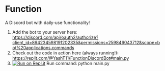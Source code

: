 # Function
A Discord bot with daily-use functionality!
1. Add the bot to your server here: https://discord.com/api/oauth2/authorize?client_id=864234598191202335&permissions=259846043712&scope=bot%20applications.commands
2. Check out the code in action here (always running!): https://replit.com/@YashT11/FunctionDiscordBot#main.py
3. [![Run on Repl.it](https://repl.it/badge/github/YashTelang/Function)](https://repl.it/github/YashTelang/Function) Run command: python main.py


